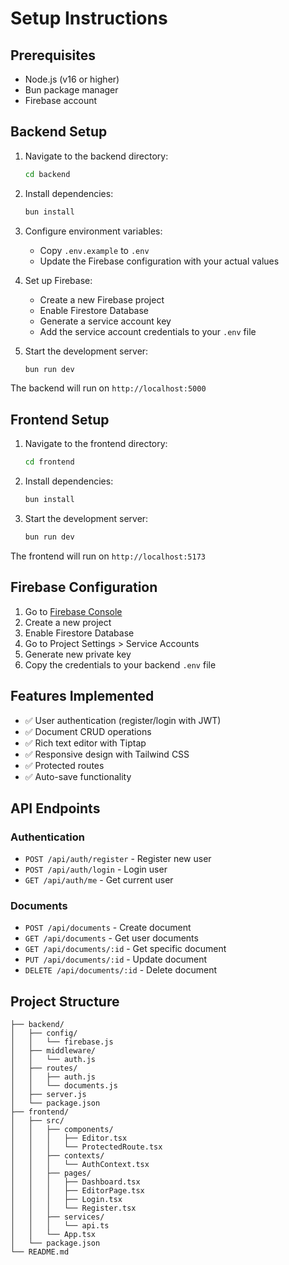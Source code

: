 # Setup Instructions

## Prerequisites

- Node.js (v16 or higher)
- Bun package manager
- Firebase account

## Backend Setup

1. Navigate to the backend directory:
   ```bash
   cd backend
   ```

2. Install dependencies:
   ```bash
   bun install
   ```

3. Configure environment variables:
   - Copy `.env.example` to `.env`
   - Update the Firebase configuration with your actual values

4. Set up Firebase:
   - Create a new Firebase project
   - Enable Firestore Database
   - Generate a service account key
   - Add the service account credentials to your `.env` file

5. Start the development server:
   ```bash
   bun run dev
   ```

The backend will run on `http://localhost:5000`

## Frontend Setup

1. Navigate to the frontend directory:
   ```bash
   cd frontend
   ```

2. Install dependencies:
   ```bash
   bun install
   ```

3. Start the development server:
   ```bash
   bun run dev
   ```

The frontend will run on `http://localhost:5173`

## Firebase Configuration

1. Go to [Firebase Console](https://console.firebase.google.com/)
2. Create a new project
3. Enable Firestore Database
4. Go to Project Settings > Service Accounts
5. Generate new private key
6. Copy the credentials to your backend `.env` file

## Features Implemented

- ✅ User authentication (register/login with JWT)
- ✅ Document CRUD operations
- ✅ Rich text editor with Tiptap
- ✅ Responsive design with Tailwind CSS
- ✅ Protected routes
- ✅ Auto-save functionality

## API Endpoints

### Authentication
- `POST /api/auth/register` - Register new user
- `POST /api/auth/login` - Login user
- `GET /api/auth/me` - Get current user

### Documents
- `POST /api/documents` - Create document
- `GET /api/documents` - Get user documents
- `GET /api/documents/:id` - Get specific document
- `PUT /api/documents/:id` - Update document
- `DELETE /api/documents/:id` - Delete document

## Project Structure

```
├── backend/
│   ├── config/
│   │   └── firebase.js
│   ├── middleware/
│   │   └── auth.js
│   ├── routes/
│   │   ├── auth.js
│   │   └── documents.js
│   ├── server.js
│   └── package.json
├── frontend/
│   ├── src/
│   │   ├── components/
│   │   │   ├── Editor.tsx
│   │   │   └── ProtectedRoute.tsx
│   │   ├── contexts/
│   │   │   └── AuthContext.tsx
│   │   ├── pages/
│   │   │   ├── Dashboard.tsx
│   │   │   ├── EditorPage.tsx
│   │   │   ├── Login.tsx
│   │   │   └── Register.tsx
│   │   ├── services/
│   │   │   └── api.ts
│   │   └── App.tsx
│   └── package.json
└── README.md
```